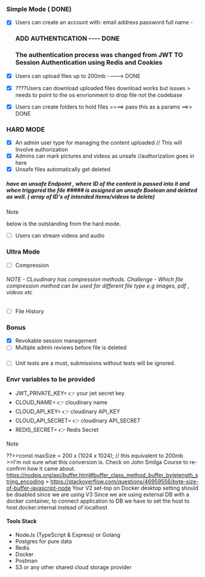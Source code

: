 ### **Simple Mode** ( DONE)

- [x] Users can create an account with:
      email address
      password
      full name -

  ### ADD AUTHENTICATION ---- DONE

  ### The authentication process was changed from JWT TO Session Authentication using Redis and Cookies

- [x] Users can upload files up to 200mb ----> DONE
- [x] ????Users can download uploaded files
      download works but issues > needs to point to the os envrionment to drop file
      not the codebase
- [x] Users can create folders to hold files ====> pass this as a params ==>> DONE

### HARD MODE

- [x] An admin user type for managing the content uploaded // This will Involve authorization
- [x] Admins can mark pictures and videos as unsafe //authorization goes in here
- [x] Unsafe files automatically get deleted

##### have an unsafe Endpoint , where ID of the content is passed into it and when triggered the file ##### is assigned an unsafe Boolean and deleted as well. ( array of ID's of intended items/videos to delete)

> [!NOTE]
> below is the outstanding from the hard mode.

- [ ] Users can stream videos and audio

### Ultra Mode

- [ ] Compression

###### NOTE - CLoudinary has compression methods. Challenge - Which file compression method can be used for different file type e.g images, pdf , videos etc

- [ ] File History

### Bonus

- [x] Revokable session management
- [ ] Multiple admin reviews before file is deleted

###

- [ ] Unit tests are a must, submissions without tests will be ignored.

### Envr variables to be provided

- JWT_PRIVATE_KEY= :point_right: your jwt secret key
- CLOUD_NAME= :point_right: cloudinary name
- CLOUD_API_KEY= :point_right: cloudinary API_KEY
- CLOUD_API_SECRET= :point_right: cloudinary API_SECRET
- REDIS_SECRET= :point_right: Redis Secret

> [!NOTE]
> ??>>const maxSize = 200 x (1024 x 1024); // this equivalent to 200mb >>I'm not sure what this conversion is.
> Check on John Smilga Course to re-confirm how it came about.
> https://nodejs.org/api/buffer.html#buffer_class_method_buffer_bytelength_string_encoding > https://stackoverflow.com/questions/46959556/byte-size-of-buffer-javascript-node
> Your V2 set-top on Docker desktop setting should be disabled since we are using V3
> Since we are using external DB with a docker container, to connect application to DB we have to set the host to host.docker.internal instead of localhost

#### Tools Stack

- NodeJs (TypeScript & Express) or Golang
- Postgres for pure data
- Redis
- Docker
- Postman
- S3 or any other shared cloud storage provider
